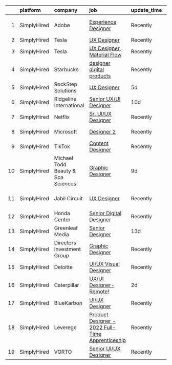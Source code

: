 

|    | platform    | company                            | job                                                                                                                                                      | update_time   | location             |
|---:|:------------|:-----------------------------------|:---------------------------------------------------------------------------------------------------------------------------------------------------------|:--------------|:---------------------|
|  1 | SimplyHired | Adobe                              | [Experience Designer](https://www.simplyhired.com/job/C1IYer3Ki3_uUAOFdRR3WtCWSepaOP4UJ6AHLwBNJjvdi8AbjOdWaw?q=ux+designer)                              | Recently      | San Francisco, CA    |
|  2 | SimplyHired | Tesla                              | [UX Designer](https://www.simplyhired.com/job/9Qv3gOhcGJfSl3XoszBjNyuIVTaOq_mxIPuLGWH9eIAc78JD09OSmQ?q=ux+designer)                                      | Recently      | Fremont, CA          |
|  3 | SimplyHired | Tesla                              | [UX Designer, Material Flow](https://www.simplyhired.com/job/rK-CPhLHCkeANwCnCSIWEvbk31ek16_nIJml6DO9iK1l9TgX76PA_Q?q=ux+designer)                       | Recently      | Palo Alto, CA        |
|  4 | SimplyHired | Starbucks                          | [designer digital products](https://www.simplyhired.com/job/w03a9Jku7WV25T82kSVPXrSsVXMMtZNaAeCKrZAahMW9lTqPlIOn5A?q=ux+designer)                        | Recently      | Seattle, WA          |
|  5 | SimplyHired | RockStep Solutions                 | [UX Designer](https://www.simplyhired.com/job/ENgzfO11WuUe76e3CywFxMDunm4sCngM_ITzKgPfBXKcCLO0Be8HOQ?q=ux+designer)                                      | 5d            | Portland, ME         |
|  6 | SimplyHired | Ridgeline International            | [Senior UX/UI Designer](https://www.simplyhired.com/job/OGY39Xea8ekOESAgzpvUwq6piRlVfA3lP7pj8FLFwVlWs9aOwfYayg?q=ux+designer)                            | 10d           | Tysons, VA           |
|  7 | SimplyHired | Netflix                            | [Sr. UI/UX Designer](https://www.simplyhired.com/job/w2z6BCd6hnn_26Y3EZ_NpCXBkE9GnORZYv95aMaQXG7YFii4thdwLw?q=ux+designer)                               | Recently      | California           |
|  8 | SimplyHired | Microsoft                          | [Designer 2](https://www.simplyhired.com/job/zZEN-pEqBPoxQqbLGFO3rUVy3uENm3WUm0kVcBr8uWcZI7rnh6SUJg?q=ux+designer)                                       | Recently      | Redmond, WA          |
|  9 | SimplyHired | TikTok                             | [Content Designer](https://www.simplyhired.com/job/UAgBCZ9OhLbDknjxY-CQXiyaggH4lmAHh0yEMeokVcBUpsYnghaRyA?q=ux+designer)                                 | Recently      | Mountain View, CA    |
| 10 | SimplyHired | Michael Todd Beauty & Spa Sciences | [Graphic Designer](https://www.simplyhired.com/job/ptAgx8RjHMifZNHa6Rh4t_M8_6Vn-bLhP0i8twIwEsI51zn5l4W1ow?q=ux+designer)                                 | 9d            | Port Saint Lucie, FL |
| 11 | SimplyHired | Jabil Circuit                      | [UX Designer](https://www.simplyhired.com/job/C3sbjuSkcCX7vsA18EjR__zA29fGUdmFALkgCpqHVHuFtU-YkSd9QA?q=ux+designer)                                      | Recently      | Saint Petersburg, FL |
| 12 | SimplyHired | Honda Center                       | [Senior Digital Designer](https://www.simplyhired.com/job/sMONFAxt3U47KWbDxPIjUb6vRFAA6G26CzqYZELf9iFTc_MQ-G8ong?q=ux+designer)                          | Recently      | California           |
| 13 | SimplyHired | Greenleaf Media                    | [Senior Designer](https://www.simplyhired.com/job/a6buk4QF1IDhF4rs3paZh6Z5pB_o9LzckQmX7ZvLhD4XMH7f0_zSyQ?q=ux+designer)                                  | 13d           | Madison, WI          |
| 14 | SimplyHired | Directors Investment Group         | [Graphic Designer](https://www.simplyhired.com/job/lwFB-IFPPDdhloaijqBwddfJUHKHlrmCl5Rm4qk6xWpCkNF95M1C7w?q=ux+designer)                                 | Recently      | Abilene, TX          |
| 15 | SimplyHired | Deloitte                           | [UI/UX Visual Designer](https://www.simplyhired.com/job/h8tsJpqqvIIcw2xOBtMoSBzN9K2_RrPR7Jz8jj1roDHwEfCT4G2tIQ?q=ux+designer)                            | Recently      | Philadelphia, PA     |
| 16 | SimplyHired | Caterpillar                        | [UX/UI Designer-Remote!](https://www.simplyhired.com/job/GnjGD-loVETo64oKWvZ4YIHKAuhk-QaVFsMCyLmXWdX1RM56Z_MdYA?q=ux+designer)                           | 2d            | Chicago, IL          |
| 17 | SimplyHired | BlueKarbon                         | [UI/UX Designer](https://www.simplyhired.com/job/90xg0pldLYzZHy3jO2Ulx4F4nwS2o8GbmJw_xIsu4gKVQagOQXsi9A?q=ux+designer)                                   | Recently      | Silicon Valley, CA   |
| 18 | SimplyHired | Leverege                           | [Product Designer - 2022 Full-Time Apprenticeship](https://www.simplyhired.com/job/f2PnrkNkoKjnF_c7MsOM41LbDj7RDHIKkfuGC1pKOOPB0dNQ0HmV5w?q=ux+designer) | Recently      | Remote               |
| 19 | SimplyHired | VORTO                              | [Senior UI/UX Designer](https://www.simplyhired.com/job/oSnPZZTtzdtOAbU5UWxBf_Y-FNnc2XOZmk6rJ09JIgVO9SiCL9fhLQ?q=ux+designer)                            | Recently      | Denver, CO           |